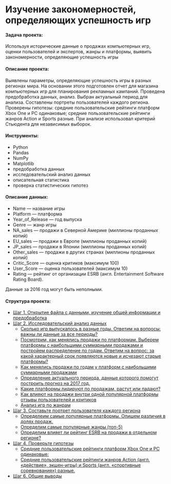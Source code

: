 # Изучение закономерностей, определяющих успешность игр

#### Задача проекта:

Используя исторические данные о продажах компьютерных игр, оценки пользователей и экспертов, жанры и платформы, выявить закономерности, определяющие успешность игры 

#### Описание проекта:

Выявлены параметры, определяющие успешность игры в разных регионах мира. На
основании этого подготовлен отчет для магазина компьютерных игр для планирования
рекламных кампаний. Проведена предобработка данных, анализ. Выбран актуальный
период для анализа. Составлены портреты пользователей каждого региона. Проверены
гипотезы: средние пользовательские рейтинги платформ Xbox One и PC одинаковые;
средние пользовательские рейтинги жанров Action и Sports разные. При анализе использовал критерий Стьюдента для независимых выборок.

#### Инструменты: 
- Python
- Pandas
- NumPy
- Matplotlib
- предобработка данных
- исследовательский анализ данных
- описательная статистика
- проверка статистических гипотез

#### Описание данных:

- Name — название игры
- Platform — платформа
- Year_of_Release — год выпуска
- Genre — жанр игры
- NA_sales — продажи в Северной Америке (миллионы проданных копий)
- EU_sales — продажи в Европе (миллионы проданных копий)
- JP_sales — продажи в Японии (миллионы проданных копий)
- Other_sales — продажи в других странах (миллионы проданных копий)
- Critic_Score — оценка критиков (максимум 100)
- User_Score — оценка пользователей (максимум 10)
- Rating — рейтинг от организации ESRB (англ. Entertainment Software Rating Board). 

Данные за 2016 год могут быть неполными.

#### Структура проекта: 

- [Шаг 1. Открытие файла с данными, изучение общей информации и предобработка](#step1)
- [Шаг 2. Исследовательский анализ данных](#step2)
    - [Cколько игр выпускалось в разные годы. Ответим на вопросы: важны ли данные за все периоды?](#step3)
    - [Посмотрим, как менялись продажи по платформам. Выберем платформы с наибольшими суммарными продажами и постройем распределение по годам. Ответим на вопрос: за какой характерный срок появляются новые и исчезают старые платформы?](#step4)
    - [Как менялись продажи по годам у платформ с наибольшими суммарными продажами](#step5)
    - [Определение актуального периода, данные которого помогут  построить прогноз на 2017 год.](#step6)
    - [Какие платформы лидируют по продажам, растут или падают?](#step7)
    - [Как влияют на продажи внутри одной популярной платформы отзывы пользователей и критиков](#step8)
    - [Анализ игр по жанрам](#step9)
- [Шаг 3. Составьте портрет пользователя каждого региона](#step10)
    - [Определеим самые популярные платформы. Опишем различия в долях продаж.](#step11)
    - [Определим самые популярные жанры (топ-5)](#step12)
    - [Определим влияет ли рейтинг ESRB на продажи в отдельном регионе?](#step13)
- [Шаг 4. Проверьте гипотезы](#step14)
    - [Cредние пользовательские рейтинги платформ Xbox One и PC одинаковые;](#step15)
    - [Средние пользовательские рейтинги жанров Action (англ. «действие», экшен-игры) и Sports (англ. «спортивные соревнования») разные.](#step16)
- [Шаг 6. Общие выводы](#step17)
